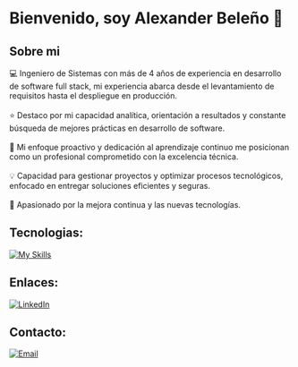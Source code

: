 # Bienvenido, soy Alexander Beleño 👋

## Sobre mi

💻 Ingeniero de Sistemas con más de 4 años de experiencia en desarrollo de software full stack, mi experiencia abarca desde el levantamiento de requisitos hasta el despliegue en producción.
</br></br>
⭐ Destaco por mi capacidad analítica, orientación a resultados y constante búsqueda de mejores prácticas en desarrollo de software. 
</br></br>
📖 Mi enfoque proactivo y dedicación al aprendizaje continuo me posicionan como un profesional comprometido con la excelencia técnica. 
</br></br>
💡 Capacidad para gestionar proyectos y optimizar procesos tecnológicos, enfocado en entregar soluciones eficientes y seguras. 
</br></br>
🤖 Apasionado por la mejora continua y las nuevas tecnologías.

## Tecnologias:

[![My Skills](https://skillicons.dev/icons?i=html,css,js,php,laravel,py,flask,fastapi,ts,angular,androidstudio,anaconda,aws,azure,bash,bitbucket,bootstrap,dart,django,docker,dotnet,eclipse,electron,figma,flutter,git,github,gitlab,ai,java,jquery,linux,mongodb,mysql,nginx,nodejs,postgres,redis,sqlite,selenium,tailwind)](https://skillicons.dev)

## Enlaces:
[![LinkedIn](https://img.shields.io/badge/LinkedIn-@AlexanderBeleño-487FCF?style=for-the-badge&logo=LinkedIn&logoColor=white&labelColor=101010)](https://www.linkedin.com/in/alexander-beleño/)

## Contacto:

[![Email](https://img.shields.io/badge/alexanderbeleno16@gmail.com-email-D14836?style=for-the-badge&logo=gmail&logoColor=white&labelColor=101010)](mailto:alexanderbeleno16@gmail.com)
